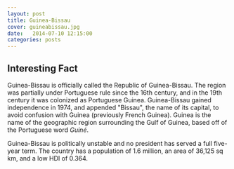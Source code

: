 ```yaml
---
layout: post
title: Guinea-Bissau
cover: guineabissau.jpg
date:   2014-07-10 12:15:00
categories: posts
---
```


## Interesting Fact

Guinea-Bissau is officially called the Republic of Guinea-Bissau. The region was partially under Portuguese rule since the 16th century, and in the 19th century it was colonized as Portuguese Guinea. Guinea-Bissau gained independence in 1974, and appended "Bissau", the name of its capital, to avoid confusion with Guinea (previously French Guinea). Guinea is the name of the geographic region surrounding the Gulf of Guinea, based off of the Portuguese word _Guiné_. 

Guinea-Bissau is politically unstable and no president has served a full five-year term. The country has a population of 1.6 million, an area of 36,125 sq km, and a low HDI of 0.364. 